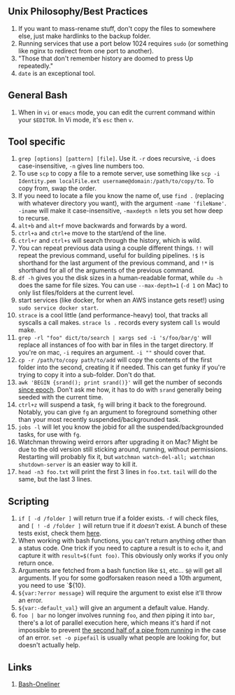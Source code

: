 ## Unix Philosophy/Best Practices
1. If you want to mass-rename stuff, don't copy the files to somewhere else, just make hardlinks to the backup folder.
1. Running services that use a port below 1024 requires `sudo` (or something like nginx to redirect from one port to another).
1. "Those that don't remember history are doomed to press Up repeatedly."
1. `date` is an exceptional tool.

## General Bash
1. When in `vi` or `emacs` mode, you can edit the current command within your `$EDITOR`. In Vi mode, it's `esc` then `v`.

## Tool specific 
1. `grep [options] [pattern] [file]`. Use it. `-r` does recursive, `-i` does case-insensitive, `-n` gives line numbers too.
1. To use `scp` to copy a file to a remote server, use something like `scp -i Identity.pem localFile.ext username@domain:/path/to/copy/to`. To copy from, swap the order.
1. If you need to locate a file you know the name of, use `find .` (replacing with whatever directory you want), with the argument `-name 'fileName'`. `-iname` will make it case-insensitive, `-maxdepth n` lets you set how deep to recurse.
1. `alt+b` and `alt+f` move backwards and forwards by a word.
1. `ctrl+a` and `ctrl+e` move to the start/end of the line.
1. `ctrl+r` and `ctrl+s` will search through the history, which is wild.
1. You can repeat previous data using a couple different things. `!!` will repeat the previous command, useful for building pipelines. `!$` is shorthand for the last argument of the previous command, and `!*` is shorthand for all of the arguments of the previous command.
1. `df -h` gives you the disk sizes in a human-readable format, while `du -h` does the same for file sizes. You can use `--max-depth=1` (`-d 1` on Mac) to only list files/folders at the current level.
1. start services (like docker, for when an AWS instance gets reset!) using `sudo service docker start`.
1. `strace` is a cool little (and performance-heavy) tool, that tracks all syscalls a call makes. `strace ls .` records every system call `ls` would make.
1. `grep -rl "foo" dict/to/search | xargs sed -i 's/foo/bar/g'`  will replace all instances of foo with bar in files in the target directory. If you're on mac, `-i` requires an argument. `-i ""` should cover that.
1. `cp -r /path/to/copy path/to/add` will copy the contents of the first folder into the second, creating it if needed. This can get funky if you're trying to copy it into a sub-folder. Don't do that.
1. `awk 'BEGIN {srand(); print srand()}'` will get the number of seconds [since epoch](https://stackoverflow.com/a/41324810). Don't ask me how, it has to do with `srand` generally being seeded with the current time.
1. `ctrl+z` will suspend a task, `fg` will bring it back to the foreground. Notably, you can give `fg` an argument to foreground something other than your most recently suspended/backgrounded task.
1. `jobs -l` will let you know the jobid for all the suspended/backgrounded tasks, for use with `fg`.
1. Watchman throwing weird errors after upgrading it on Mac? Might be due to the old version still sticking around, running, without permissions. Restarting will probably fix it, but `watchman watch-del-all; watchman shutdown-server` is an easier way to kill it.
1. `head -n3 foo.txt` will print the first 3 lines in `foo.txt`. `tail` will do the same, but the last 3 lines.

## Scripting
1. `if [ -d /folder ]` will return true if a folder exists. `-f` will check files, and `[ ! -d /folder ]` will return true if it *doesn't* exist. A bunch of these tests exist, check them [here](https://www.geeksforgeeks.org/bash-scripting-how-to-check-if-file-exists/).
1. When working with bash functions, you can't return anything other than a status code. One trick if you need to capture a result is to `echo` it, and capture it with `result=$(funt foo)`. This obviously only works if you only return once.
1. Arguments are fetched from a bash function like `$1`, etc... `$@` will get all arguments. If you for some godforsaken reason need a 10th argument, you need to use `${10}.
1. `${var:?error message}` will require the argument to exist else it'll throw an error.
1. `${var:-default_val}` will give an argument a default value. Handy.
1. `foo | bar` no longer involves running `foo`, and *then* piping it into `bar`, there's a lot of parallel execution here, which means it's hard if not impossible to prevent [the second half of a pipe from running](http://rachelbythebay.com/w/2022/04/05/pipe/) in the case of an error. `set -o pipefail` is usually what people are looking for, but doesn't actually help.

## Links
1. [Bash-Oneliner](https://onceupon.github.io/Bash-Oneliner/)
